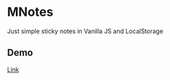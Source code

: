 # MNotes
Just simple sticky notes in Vanilla JS and LocalStorage
## Demo
[Link](https://nountie.github.io/MNotes/build/)